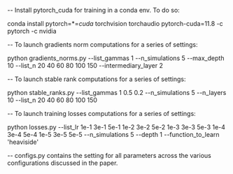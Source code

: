 -- Install pytorch_cuda for training in a conda env. To do so:

conda install pytorch=*=*cuda* torchvision torchaudio pytorch-cuda=11.8 -c pytorch -c nvidia 

-- To launch gradients norm computations for a series of settings:

python gradients_norms.py --list_gammas 1 --n_simulations 5 --max_depth 10 --list_n 20 40 60 80 100 150 --intermediary_layer 2

-- To launch stable rank computations for a series of settings:

python stable_ranks.py --list_gammas 1 0.5 0.2 --n_simulations 5 --n_layers 10 --list_n 20 40 60 80 100 150

-- To launch training losses computations for a series of settings:

python losses.py --list_lr 1e-1 3e-1 5e-1 1e-2 3e-2 5e-2 1e-3 3e-3 5e-3 1e-4 3e-4 5e-4 1e-5 3e-5 5e-5 --n_simulations 5 --depth 1 --function_to_learn 'heaviside'

-- configs.py contains the setting for all parameters across the various configurations discussed in the paper.
